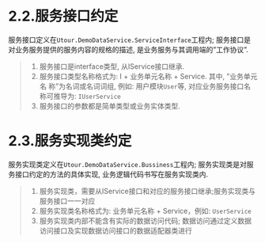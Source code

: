 # 2.2.服务接口约定
服务接口定义在```Utour.DemoDataService.ServiceInterface```工程内; 服务接口是对业务服务提供的服务内容的规格的描述, 是业务服务与其调用端的”工作协议”.
>1. 服务接口是interface类型, 从IService接口继承.
>2. 服务接口类型名称格式为: I + 业务单元名称 + Service. 其中, ”业务单元名  称”为名词或名词词组, 例如: 用户模块```User```等, 对应业务服务接口名称可推导为: ```IUserService```
>3. 服务接口的参数都是简单类型或业务实体类型.
# 2.3.服务实现类约定
服务实现类定义在```Utour.DemoDataService.Bussiness```工程内; 服务实现类是对服务接口约定的方法的具体实现, 业务逻辑代码书写在服务实现类内.
>1. 服务实现类，需要从IService接口和对应的服务接口继承;服务实现类与服务接口一一对应
>2. 服务实现类名称格式为: 业务单元名称 + Service，例如: ```UserService```
>3. 服务实现类内部不能含有实际的数据访问代码; 数据访问通过定义数据访问接口及实现数据访问接口的数据适配器类进行 

